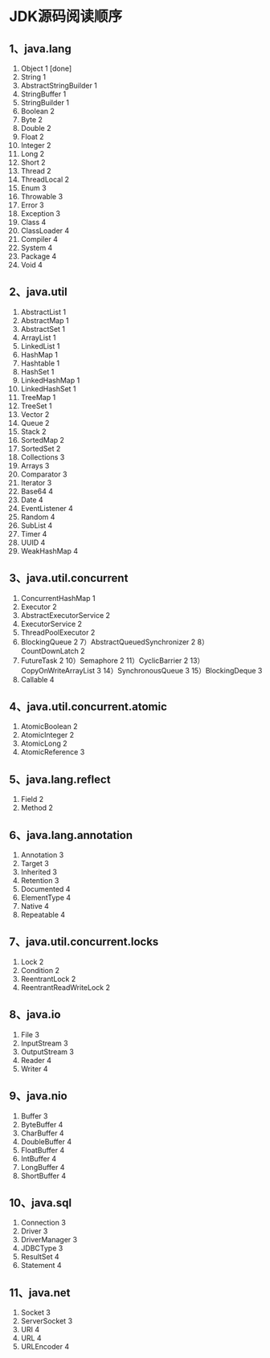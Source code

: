 JDK源码阅读顺序
====

## 1、java.lang

1) Object 1 [done]
2) String 1
3) AbstractStringBuilder 1
4) StringBuffer 1
5) StringBuilder 1
6) Boolean 2
7) Byte 2
8) Double 2
9) Float 2
10) Integer 2
11) Long 2
12) Short 2
13) Thread 2
14) ThreadLocal 2
15) Enum 3
16) Throwable 3
17) Error 3
18) Exception 3
19) Class 4
20) ClassLoader 4
21) Compiler 4
22) System 4
23) Package 4
24) Void 4

## 2、java.util

1) AbstractList 1
2) AbstractMap 1
3) AbstractSet 1
4) ArrayList 1
5) LinkedList 1
6) HashMap 1
7) Hashtable 1
8) HashSet 1
9) LinkedHashMap 1
10) LinkedHashSet 1
11) TreeMap 1
12) TreeSet 1
13) Vector 2
14) Queue 2
15) Stack 2
16) SortedMap 2
17) SortedSet 2
18) Collections 3
19) Arrays 3
20) Comparator 3
21) Iterator 3
22) Base64 4
23) Date 4
24) EventListener 4
25) Random 4
26) SubList 4
27) Timer 4
28) UUID 4
29) WeakHashMap 4


## 3、java.util.concurrent

1) ConcurrentHashMap 1
2) Executor 2
3) AbstractExecutorService 2
4) ExecutorService 2
5) ThreadPoolExecutor 2
6) BlockingQueue 2
7）AbstractQueuedSynchronizer 2
8）CountDownLatch 2
9) FutureTask 2
10）Semaphore 2
11）CyclicBarrier 2
13）CopyOnWriteArrayList 3
14）SynchronousQueue 3
15）BlockingDeque 3
16) Callable 4

## 4、java.util.concurrent.atomic

1) AtomicBoolean 2
2) AtomicInteger 2
3) AtomicLong 2
4) AtomicReference 3

## 5、java.lang.reflect

1) Field 2
2) Method 2

## 6、java.lang.annotation

1) Annotation 3
2) Target 3
3) Inherited 3
4) Retention 3
5) Documented 4
6) ElementType 4
7) Native 4
8) Repeatable 4

## 7、java.util.concurrent.locks

1) Lock 2
2) Condition 2
3) ReentrantLock 2
4) ReentrantReadWriteLock 2

## 8、java.io

1) File 3
2) InputStream   3
3) OutputStream  3
4) Reader  4
5) Writer  4

## 9、java.nio

1) Buffer 3
2) ByteBuffer 4
3) CharBuffer 4
4) DoubleBuffer 4
5) FloatBuffer 4
6) IntBuffer 4
7) LongBuffer 4
8) ShortBuffer 4

## 10、java.sql

1) Connection 3
2) Driver 3
3) DriverManager 3
4) JDBCType 3
5) ResultSet 4
6) Statement 4

## 11、java.net

1) Socket 3
2) ServerSocket 3
3) URI 4
4) URL 4
5) URLEncoder 4